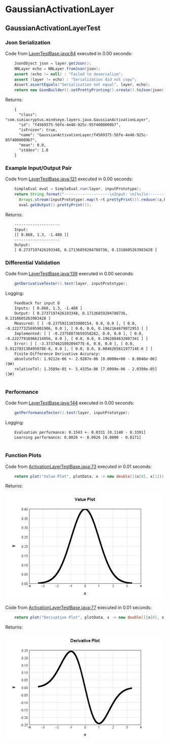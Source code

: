 # GaussianActivationLayer
## GaussianActivationLayerTest
### Json Serialization
Code from [LayerTestBase.java:84](../../../../../../../../MindsEye/src/test/java/com/simiacryptus/mindseye/layers/LayerTestBase.java#L84) executed in 0.00 seconds: 
```java
    JsonObject json = layer.getJson();
    NNLayer echo = NNLayer.fromJson(json);
    assert (echo != null) : "Failed to deserialize";
    assert (layer != echo) : "Serialization did not copy";
    Assert.assertEquals("Serialization not equal", layer, echo);
    return new GsonBuilder().setPrettyPrinting().create().toJson(json);
```

Returns: 

```
    {
      "class": "com.simiacryptus.mindseye.layers.java.GaussianActivationLayer",
      "id": "f4569375-56fe-4e46-925c-95f4000009b7",
      "isFrozen": true,
      "name": "GaussianActivationLayer/f4569375-56fe-4e46-925c-95f4000009b7",
      "mean": 0.0,
      "stddev": 1.0
    }
```



### Example Input/Output Pair
Code from [LayerTestBase.java:121](../../../../../../../../MindsEye/src/test/java/com/simiacryptus/mindseye/layers/LayerTestBase.java#L121) executed in 0.00 seconds: 
```java
    SimpleEval eval = SimpleEval.run(layer, inputPrototype);
    return String.format("--------------------\nInput: \n[%s]\n--------------------\nOutput: \n%s",
      Arrays.stream(inputPrototype).map(t->t.prettyPrint()).reduce((a,b)->a+",\n"+b).get(),
      eval.getOutput().prettyPrint());
```

Returns: 

```
    --------------------
    Input: 
    [[ 0.868, 1.3, -1.488 ]]
    --------------------
    Output: 
    [ 0.2737197426193348, 0.17136859204780736, 0.1318605263983428 ]
```



### Differential Validation
Code from [LayerTestBase.java:139](../../../../../../../../MindsEye/src/test/java/com/simiacryptus/mindseye/layers/LayerTestBase.java#L139) executed in 0.00 seconds: 
```java
    getDerivativeTester().test(layer, inputPrototype);
```
Logging: 
```
    Feedback for input 0
    Inputs: [ 0.868, 1.3, -1.488 ]
    Output: [ 0.2737197426193348, 0.17136859204780736, 0.1318605263983428 ]
    Measured: [ [ -0.23759211033980154, 0.0, 0.0 ], [ 0.0, -0.22277325695901906, 0.0 ], [ 0.0, 0.0, 0.1962164679072953 ] ]
    Implemented: [ [ -0.23758873659358262, 0.0, 0.0 ], [ 0.0, -0.22277916966214956, 0.0 ], [ 0.0, 0.0, 0.1962084632807341 ] ]
    Error: [ [ -3.3737462189209477E-6, 0.0, 0.0 ], [ 0.0, 5.912703130495078E-6, 0.0 ], [ 0.0, 0.0, 8.004626561197714E-6 ] ]
    Finite-Difference Derivative Accuracy:
    absoluteTol: 1.9212e-06 +- 2.9287e-06 [0.0000e+00 - 8.0046e-06] (9#)
    relativeTol: 1.3589e-05 +- 5.4335e-06 [7.0999e-06 - 2.0398e-05] (3#)
    
```

### Performance
Code from [LayerTestBase.java:144](../../../../../../../../MindsEye/src/test/java/com/simiacryptus/mindseye/layers/LayerTestBase.java#L144) executed in 0.00 seconds: 
```java
    getPerformanceTester().test(layer, inputPrototype);
```
Logging: 
```
    Evaluation performance: 0.1543 +- 0.0331 [0.1140 - 0.3391]
    Learning performance: 0.0026 +- 0.0026 [0.0000 - 0.0171]
    
```

### Function Plots
Code from [ActivationLayerTestBase.java:73](../../../../../../../../MindsEye/src/test/java/com/simiacryptus/mindseye/layers/java/ActivationLayerTestBase.java#L73) executed in 0.01 seconds: 
```java
    return plot("Value Plot", plotData, x -> new double[]{x[0], x[1]});
```

Returns: 

![Result](etc/test.1.png)



Code from [ActivationLayerTestBase.java:77](../../../../../../../../MindsEye/src/test/java/com/simiacryptus/mindseye/layers/java/ActivationLayerTestBase.java#L77) executed in 0.01 seconds: 
```java
    return plot("Derivative Plot", plotData, x -> new double[]{x[0], x[2]});
```

Returns: 

![Result](etc/test.2.png)



